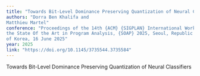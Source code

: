 ```yaml
---
title: "Towards Bit-Level Dominance Preserving Quantization of Neural Classifiers"
authors: "Dorra Ben Khalifa and
Matthieu Martel"
conference: "Proceedings of the 14th {ACM} {SIGPLAN} International Workshop on
the State Of the Art in Program Analysis, {SOAP} 2025, Seoul, Republic
of Korea, 16 June 2025"
year: 2025
link: "https://doi.org/10.1145/3735544.3735584"
---
```


Towards Bit-Level Dominance Preserving Quantization of Neural Classifiers

